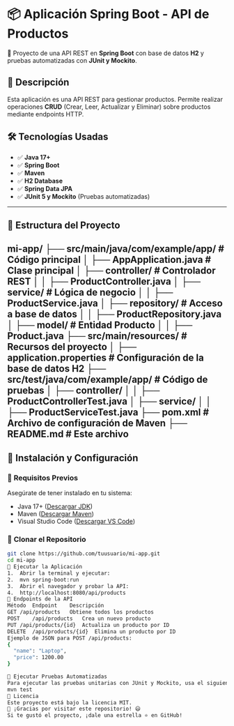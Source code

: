 # 📦 Aplicación Spring Boot - API de Productos
🚀 Proyecto de una API REST en **Spring Boot** con base de datos **H2** y pruebas automatizadas con **JUnit y Mockito**.
## 📜 Descripción
Esta aplicación es una API REST para gestionar productos. Permite realizar operaciones **CRUD** (Crear, Leer, Actualizar y Eliminar) sobre productos mediante endpoints HTTP.
## 🛠 Tecnologías Usadas
- ✅ **Java 17+**
- ✅ **Spring Boot**
- ✅ **Maven**
- ✅ **H2 Database**
- ✅ **Spring Data JPA**
- ✅ **JUnit 5 y Mockito** (Pruebas automatizadas)
---
## 📂 Estructura del Proyecto
mi-app/ ├── src/main/java/com/example/app/ # Código principal │ ├── AppApplication.java # Clase principal │ ├── controller/ # Controlador REST │ │ ├── ProductController.java │ ├── service/ # Lógica de negocio │ │ ├── ProductService.java │ ├── repository/ # Acceso a base de datos │ │ ├── ProductRepository.java │ ├── model/ # Entidad Producto │ │ ├── Product.java ├── src/main/resources/ # Recursos del proyecto │ ├── application.properties # Configuración de la base de datos H2 ├── src/test/java/com/example/app/ # Código de pruebas │ ├── controller/ │ │ ├── ProductControllerTest.java │ ├── service/ │ │ ├── ProductServiceTest.java ├── pom.xml # Archivo de configuración de Maven ├── README.md # Este archivo
---
## 📌 Instalación y Configuración
### 🔹 **Requisitos Previos**
Asegúrate de tener instalado en tu sistema:
- Java 17+ ([Descargar JDK](https://adoptium.net/))
- Maven ([Descargar Maven](https://maven.apache.org/download.cgi))
- Visual Studio Code ([Descargar VS Code](https://code.visualstudio.com/))
### 🔹 **Clonar el Repositorio**
```sh
git clone https://github.com/tuusuario/mi-app.git
cd mi-app
🔹 Ejecutar la Aplicación
1.	Abrir la terminal y ejecutar:
2.	mvn spring-boot:run
3.	Abrir el navegador y probar la API:
4.	http://localhost:8080/api/products
🚀 Endpoints de la API
Método	Endpoint	Descripción
GET	/api/products	Obtiene todos los productos
POST	/api/products	Crea un nuevo producto
PUT	/api/products/{id}	Actualiza un producto por ID
DELETE	/api/products/{id}	Elimina un producto por ID
Ejemplo de JSON para POST /api/products:
{
  "name": "Laptop",
  "price": 1200.00
}

🧪 Ejecutar Pruebas Automatizadas
Para ejecutar las pruebas unitarias con JUnit y Mockito, usa el siguiente comando:
mvn test
📜 Licencia
Este proyecto está bajo la licencia MIT.
🚀 ¡Gracias por visitar este repositorio! 😃
Si te gustó el proyecto, ¡dale una estrella ⭐ en GitHub!
